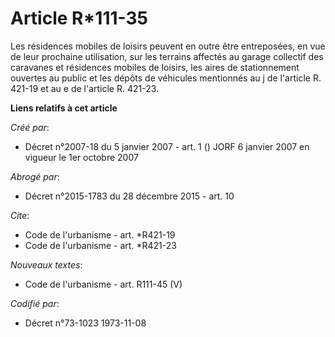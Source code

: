 # Article R*111-35

Les résidences mobiles de loisirs peuvent en outre être entreposées, en vue de leur prochaine utilisation, sur les terrains
affectés au garage collectif des caravanes et résidences mobiles de loisirs, les aires de stationnement ouvertes au public et
les dépôts de véhicules mentionnés au j de l'article R. 421-19 et au e de l'article R. 421-23.

**Liens relatifs à cet article**

_Créé par_:

  - Décret n°2007-18 du 5 janvier 2007 - art. 1 () JORF 6 janvier 2007 en vigueur le 1er octobre 2007

_Abrogé par_:

  - Décret n°2015-1783 du 28 décembre 2015 - art. 10

_Cite_:

  - Code de l'urbanisme - art. *R421-19
  - Code de l'urbanisme - art. *R421-23

_Nouveaux textes_:

  - Code de l'urbanisme - art. R111-45 (V)

_Codifié par_:

  - Décret n°73-1023 1973-11-08
